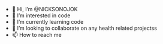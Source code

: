 - 👋 Hi, I’m @NICKSONOJOK
- 👀 I’m interested in code
- 🌱 I’m currently learning code
- 💞️ I’m looking to collaborate on any health related projectss
- 📫 How to reach me 
<!---
NICKSONOJOK/NICKSONOJOK is a ✨ special ✨ repository because its `README.md` (this file) appears on your GitHub profile.
You can click the Preview link to take a look at your changes.
--->

